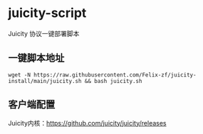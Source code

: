 # juicity-script

Juicity 协议一键部署脚本

## 一键脚本地址

```shell
wget -N https://raw.githubusercontent.com/Felix-zf/juicity-install/main/juicity.sh && bash juicity.sh
```

## 客户端配置
Juicity内核：https://github.com/juicity/juicity/releases
